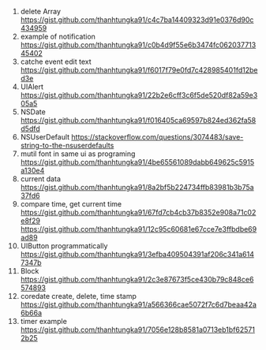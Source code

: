 1. delete Array 
https://gist.github.com/thanhtungka91/c4c7ba14409323d91e0376d90c434959
2. example of notification 
https://gist.github.com/thanhtungka91/c0b4d9f55e6b3474fc06203771345402
3. catche event edit text 
https://gist.github.com/thanhtungka91/f6017f79e0fd7c428985401fd12bed3e
4. UIAlert 
https://gist.github.com/thanhtungka91/22b2e6cff3c6f5de520df82a59e305a5
5. NSDate 
https://gist.github.com/thanhtungka91/f016405ca69597b824ed362fa58d5dfd
6. NSUserDefault 
https://stackoverflow.com/questions/3074483/save-string-to-the-nsuserdefaults
7. mutil font in same ui as programing 
https://gist.github.com/thanhtungka91/4be65561089dabb649625c5915a130e4
8. current data 
https://gist.github.com/thanhtungka91/8a2bf5b224734ffb83981b3b75a37fd6
9. compare time, get current time 
https://gist.github.com/thanhtungka91/67fd7cb4cb37b8352e908a71c02e8f29
https://gist.github.com/thanhtungka91/12c95c60681e67cce7e3ffbdbe69ad89
10. UIButton programmatically 
https://gist.github.com/thanhtungka91/3efba409504391af206c341a6147347b
11. Block 
https://gist.github.com/thanhtungka91/2c3e87673f5ce430b79c848ce6574893
12. coredate create, delete, time stamp 
https://gist.github.com/thanhtungka91/a566366cae5072f7c6d7beaa42a6b66a
13. timer example 
https://gist.github.com/thanhtungka91/7056e128b8581a0713eb1bf625712b25

